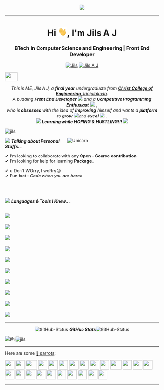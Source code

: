 <p align="center">
  <img src="https://media.giphy.com/media/auT4FW93B29rO/giphy.gif" height="200"/>
</p>
<hr>
<h1 align="center">Hi <img src="https://raw.githubusercontent.com/ABSphreak/ABSphreak/master/gifs/Hi.gif" width="30px">, I'm Jils A J</h1>
<h3 align="center">BTech in Computer Science and Engineering | Front End Developer </h3>
<p align="center">
<a href="https://www.linkedin.com/in/jils-a-j-a052aa184" target="blank"><img align="center" src="https://img.icons8.com/fluent/96/000000/linkedin.png" alt="Jils" height="50" width="50" /></a>
<a href="https://www.instagram.com/jils_joys/" target="blank"><img align="center" src="https://img.icons8.com/fluent/96/000000/instagram-new.png" alt="Jils A J" height="50" width="50" /></a>


 <a href = "mailto: jilsjoyson111@gmail.com"><img align="center" src="https://simpleicons.org/icons/gmail.svg" height="30" width="40" /></a>
</p>
</p>



<p align="center">
  <em>
    This is ME, Jils A J, a <b>final year</b> undergraduate from <a href="https://cce.edu.in/"> <b>Christ College of Engineering</b>, Irinjalakuda</a>. <br>
    A budding <b>Front End Developer</b> <img src="https://github.com/TheDudeThatCode/TheDudeThatCode/blob/master/Assets/Developer.gif" width="30px"> and a <b>Competitive Programming Enthusiast</b>&nbsp;<img src="https://github.com/TheDudeThatCode/TheDudeThatCode/blob/master/Assets/Designer.gif" width="36px">&nbsp,<br>who is <b>obsessed</b>
    with the idea of <b>improving</b> himself and wants a <b>platform</b> to 
    <b>grow</b> <img src="https://github.com/TheDudeThatCode/TheDudeThatCode/blob/master/Assets/Rocket.gif" width="18px">and 
    <b>excel</b> <img src="https://github.com/TheDudeThatCode/TheDudeThatCode/blob/master/Assets/Medal.gif" width="20px">&nbsp.
  </em> 
  <br>
  <img src="https://media.giphy.com/media/VgCDAzcKvsR6OM0uWg/giphy.gif" width="50" /> <b><i>Learning while HOPING & HUSTLING!!!</i></b> <img src="https://media.giphy.com/media/7j2hfyeVcDtf2/giphy.gif" width="50" />
</p>

<p align="left"> <img src="https://komarev.com/ghpvc/?username=jilsjoys&label=Profile%20views&color=0e75b6&style=flat" alt="jils" /> </p>
<img align="right" width=300px alt="Unicorn" src="https://media.giphy.com/media/3ohs4BSacFKI7A717y/giphy.gif" />

<img src="https://media.giphy.com/media/ObNTw8Uzwy6KQ/giphy.gif" width="30px">&nbsp;***Talking about Personal Stuffs...***



✔ I’m looking to collaborate with any **Open - Source contribution**<br>
✔ I’m looking for help for learning **Package_**<br>

✔ u Don't WOrry, I woRry😉<br>
✔ Fun fact : *Code when you are bored*<br><br><br><br>
 

<img src="https://media.giphy.com/media/ObNTw8Uzwy6KQ/giphy.gif" width="30px">&nbsp;***Languages & Tools I Know...***
<p align="left">
  
 
  
  <code> <img height="50" src="https://img.icons8.com/color/96/000000/java-coffee-cup-logo--v2.png"> </code>
  <code> <img height="50" src="https://img.icons8.com/color/96/000000/git.png"> </code>
  <code> <img height="50" src="https://img.icons8.com/color/48/000000/flutter.png"> </code>
  <code> <img height="50" src="https://img.icons8.com/color/96/000000/firebase.png"> </code>
  <code> <img height="50" src="https://img.icons8.com/color/96/000000/c-plus-plus-logo.png"> </code>
  <code> <img height="50" src="https://img.icons8.com/color/96/000000/c-programming.png"> </code>
  <code> <img height="50" src="https://img.icons8.com/color/96/000000/python--v2.png"> </code>
  <code> <img height="50" src="https://img.icons8.com/color/96/000000/dart.png"> </code>
  <code> <img height="50" src="https://img.icons8.com/color/96/000000/visual-studio-code-2019.png"> </code>
  <code> <img height="50" src="https://img.icons8.com/fluent/48/000000/android-os.png"> </code>
  
  <hr >
  <p align="center">
 <img src="https://media.giphy.com/media/8UHRm5oY4k4FDxq5QG/giphy.gif" width="30px" alt="GitHub-Status"/>&nbsp;<i><b>GitHub Stats</b></i><img src="https://media.giphy.com/media/8UHRm5oY4k4FDxq5QG/giphy.gif" width="30px" alt="GitHub-Status"/></p>
<p><img align="left" src="https://github-readme-stats.vercel.app/api/top-langs?username=jilsjoys&show_icons=true&locale=en&layout=compact" alt="jils" /></p>

<p><img  align ="center"src="https://github-readme-stats.vercel.app/api?username=jilsjoys&show_icons=true&locale=en" alt="jils" width="410" /></p>

<hr>

Here are some [🦜 parrots](https://cultofthepartyparrot.com):

<div>
    <img src="https://cultofthepartyparrot.com/parrots/hd/githubparrot.gif" width="30" height="30"/>
    <img src="https://cultofthepartyparrot.com/flags/hd/indiaparrot.gif" width="30" height="30"/>
    <img src="https://cultofthepartyparrot.com/parrots/asyncparrot.gif" width="36" height="30"/>
    <img src="https://cultofthepartyparrot.com/parrots/exceptionallyfastparrot.gif" width="30" height="30"/>
    <img src="https://cultofthepartyparrot.com/parrots/hd/60fpsparrot.gif" width="30" height="30"/>
    <img src="https://cultofthepartyparrot.com/parrots/hd/jumpingparrot.gif" width="30" height="30"/>
    <img src="https://cultofthepartyparrot.com/parrots/hd/opensourceparrot.gif" width="30" height="30"/>
    <img src="https://cultofthepartyparrot.com/parrots/hd/dealwithitnowparrot.gif" width="30" height="30"/>
    <img src="https://cultofthepartyparrot.com/parrots/hd/hypnoparrotlight.gif" width="30" height="30"/>
    <img src="https://cultofthepartyparrot.com/parrots/databaseparrot.gif" width="30" height="30"/>
    <img src="https://cultofthepartyparrot.com/parrots/fixparrot.gif" width="36" height="30"/>
    <img src="https://cultofthepartyparrot.com/parrots/hd/laptop_parrot.gif" width="30" height="30"/>
    <img src="https://cultofthepartyparrot.com/parrots/hd/spinningparrot.gif" width="30" height="30"/>
    <img src="https://cultofthepartyparrot.com/parrots/hd/levitationparrot.gif" width="30" height="30"/>
    <img src="https://cultofthepartyparrot.com/parrots/hd/meldparrot.gif" width="30" height="30"/>
    <img src="https://cultofthepartyparrot.com/parrots/slomoparrot.gif" width="30" height="30"/>
    <img src="https://cultofthepartyparrot.com/parrots/hd/moonwalkingparrot.gif" width="30" height="30"/>
    <img src="https://cultofthepartyparrot.com/parrots/hd/stableparrot.gif" width="30" height="30"/>
    <img src="https://cultofthepartyparrot.com/parrots/hd/scienceparrot.gif" width="30" height="30"/>
    <img src="https://cultofthepartyparrot.com/parrots/hd/pirateparrot.gif" width="30" height="30"/>
    <img src="https://cultofthepartyparrot.com/parrots/hd/footballparrot.gif" width="30" height="30"/>
    <img src="https://cultofthepartyparrot.com/parrots/hd/illuminatiparrot.gif" width="30" height="30"/>
    <img src="https://cultofthepartyparrot.com/parrots/hd/hypnoparrotdark.gif" width="30" height="30"/>
    <img src="https://cultofthepartyparrot.com/parrots/hd/mustacheparrot.gif" width="30" height="30"/>
</div>

<hr>





